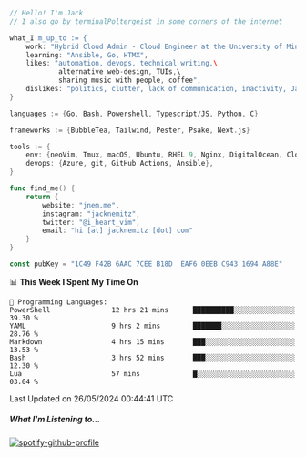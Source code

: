```go
// Hello! I'm Jack
// I also go by terminalPoltergeist in some corners of the internet

what_I'm_up_to := {
    work: "Hybrid Cloud Admin - Cloud Engineer at the University of Minnesota",
    learning: "Ansible, Go, HTMX",
    likes: "automation, devops, technical writing,\
            alternative web-design, TUIs,\
            sharing music with people, coffee",
    dislikes: "politics, clutter, lack of communication, inactivity, Java",
}

languages := {Go, Bash, Powershell, Typescript/JS, Python, C}

frameworks := {BubbleTea, Tailwind, Pester, Psake, Next.js}

tools := {
    env: {neoVim, Tmux, macOS, Ubuntu, RHEL 9, Nginx, DigitalOcean, Cloudflare},
    devops: {Azure, git, GitHub Actions, Ansible},
}

func find_me() {
    return {
        website: "jnem.me",
        instagram: "jacknemitz",
        twitter: "@i_heart_vim",
        email: "hi [at] jacknemitz [dot] com"
    }
}

const pubKey = "1C49 F42B 6AAC 7CEE B18D  EAF6 0EEB C943 1694 A88E"
```

<!--START_SECTION:waka-->
📊 **This Week I Spent My Time On** 

```text
💬 Programming Languages: 
PowerShell               12 hrs 21 mins      ██████████░░░░░░░░░░░░░░░   39.30 % 
YAML                     9 hrs 2 mins        ███████░░░░░░░░░░░░░░░░░░   28.76 % 
Markdown                 4 hrs 15 mins       ███░░░░░░░░░░░░░░░░░░░░░░   13.53 % 
Bash                     3 hrs 52 mins       ███░░░░░░░░░░░░░░░░░░░░░░   12.30 % 
Lua                      57 mins             █░░░░░░░░░░░░░░░░░░░░░░░░   03.04 % 
```


 Last Updated on 26/05/2024 00:44:41 UTC
<!--END_SECTION:waka-->

##### What I'm Listening to...

[![spotify-github-profile](https://spotify-github-profile.vercel.app/api/view?uid=jack.nemitz&cover_image=true&show_offline=true&bar_color=53b14f&bar_color_cover=false&background_color=121212FF)](https://spotify-github-profile.vercel.app/api/view?uid=jack.nemitz&redirect=true)
